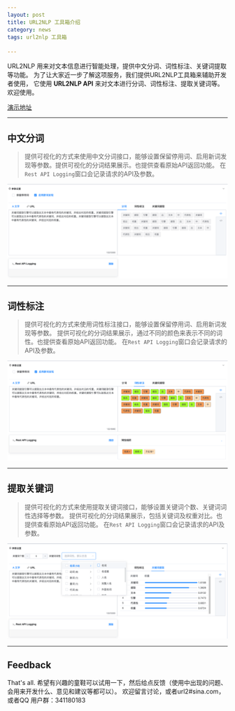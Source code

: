 ```yaml
---
layout: post
title: URL2NLP 工具箱介绍
category: news
tags: url2nlp 工具箱

---
```


URL2NLP 用来对文本信息进行智能处理，提供中文分词、词性标注、关键词提取等功能。
为了让大家近一步了解这项服务，我们提供URL2NLP工具箱来辅助开发者使用， 它使用 **URL2NLP API** 来对文本进行分词、词性标注、提取关键词等。
欢迎使用。

<!--more-->

 [演示地址][url2nlp_demo]

 ---

## 中文分词

> 提供可视化的方式来使用中文分词接口，能够设置保留停用词、启用新词发现等参数。提供可视化的分词结果展示。也提供查看原始API返回功能。
> 在`Rest API Logging`窗口会记录请求的API及参数。

![](/assets/img/url2nlp/url2nlp_cut_word.png)

---

## 词性标注

> 提供可视化的方式来使用词性标注接口，能够设置保留停用词、启用新词发现等参数。
> 提供可视化的分词结果展示，通过不同的颜色来表示不同的词性。也提供查看原始API返回功能。
> 在`Rest API Logging`窗口会记录请求的API及参数。

![](/assets/img/url2nlp/url2nlp_pos.png)

---

## 提取关键词

> 提供可视化的方式来使用提取关键词接口，能够设置关键词个数、关键词词性选择等参数。
> 提供可视化的分词结果展示，包括关键词及权重对比。也提供查看原始API返回功能。
> 在`Rest API Logging`窗口会记录请求的API及参数。

![](/assets/img/url2nlp/url2nlp_keyword.png)

---

## **Feedback**

That's all. 希望有兴趣的童鞋可以试用一下，然后给点反馈（使用中出现的问题、会用来开发什么、意见和建议等都可以）。 欢迎留言讨论，或者url2#sina.com，或者QQ 用户群：341180183

<!-- ref -->

[url2nlp_demo]: http://url2io.applinzi.com/console/dev_tools/app/url2nlp_demo

